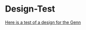 # Design-Test

[Here is a test of a design for the Genn](https://steenblikrs.github.io/Design-Test/02282017-Genn-Diningroom.html)
